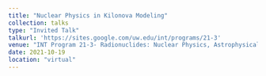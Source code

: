 ```yaml
---
title: "Nuclear Physics in Kilonova Modeling"
collection: talks
type: "Invited Talk"
talkurl: 'https://sites.google.com/uw.edu/int/programs/21-3'
venue: "INT Program 21-3- Radionuclides: Nuclear Physics, Astrophysical Models,and Observations"
date: 2021-10-19
location: "virtual"
---
```

